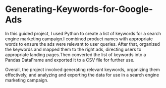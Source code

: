 # Generating-Keywords-for-Google-Ads

In this guided project, I used Python to create a list of keywords for a search engine marketing campaign.I combined product names with appropriate words to ensure the ads were relevant to user queries.
After that, organized the keywords and mapped them to the right ads, directing users to appropriate landing pages.Then converted the list of keywords into a Pandas DataFrame and exported it to a CSV file for further use.

Overall, the project involved generating relevant keywords, organizing them effectively, and analyzing and exporting the data for use in a search engine marketing campaign.
